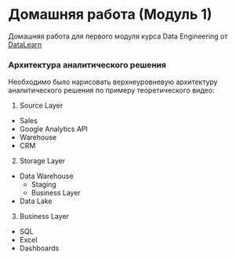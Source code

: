 # Домашняя работа (Модуль 1)
Домашняя работа для первого модуля курса Data Engineering от [DataLearn](https://www.datalearn.ru)
### Архитектура аналитического решения
Необходимо было нарисовать верхнеуровневую архитектуру аналитического решения по примеру теоретического видео:
1. Source Layer
* Sales
* Google Analytics API
* Warehouse
* CRM
2. Storage Layer
* Data Warehouse
  * Staging
  * Business Layer
* Data Lake
3. Business Layer
* SQL
* Excel
* Dashboards
